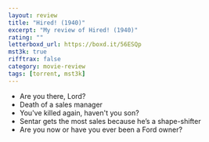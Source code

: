 ```yaml
---
layout: review
title: "Hired! (1940)"
excerpt: "My review of Hired! (1940)"
rating: ""
letterboxd_url: https://boxd.it/56ESQp
mst3k: true
rifftrax: false
category: movie-review
tags: [torrent, mst3k]
---
```


- Are you there, Lord?
- Death of a sales manager
- You've killed again, haven't you son?
- Sentar gets the most sales because he’s a shape-shifter
- Are you now or have you ever been a Ford owner?
